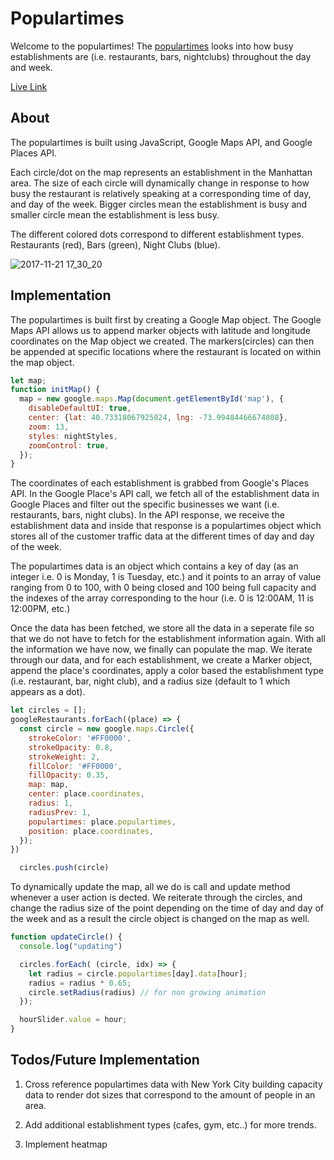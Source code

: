 # Populartimes

Welcome to the populartimes! The [populartimes](http://mattyliu.com/popularTimesMapManhattan/) looks into how busy establishments are (i.e. restaurants, bars, nightclubs) throughout the day and week.

[Live Link](http://mattyliu.com/popularTimesMapManhattan/)

## About

The populartimes is built using JavaScript, Google Maps API, and Google Places API.

Each circle/dot on the map represents an establishment in the Manhattan area. The size of each circle will dynamically change in response to how busy the restaurant is relatively speaking at a corresponding time of day, and day of the week. Bigger circles mean the establishment is busy and smaller circle mean the establishment is less busy.

The different colored dots correspond to different establishment types.
Restaurants (red), Bars (green), Night Clubs (blue).

![2017-11-21 17_30_20](https://user-images.githubusercontent.com/24593321/33100526-b4bddb3a-cee2-11e7-907d-6562105752d9.gif)



## Implementation

The populartimes is built first by creating a Google Map object. The Google Maps API allows us to append marker objects with latitude and longitude coordinates on the Map object we created. The markers(circles) can then be appended at specific locations where the restaurant is located on within the map object.

```JavaScript
let map;
function initMap() {
  map = new google.maps.Map(document.getElementById('map'), {
    disableDefaultUI: true,
    center: {lat: 40.73318067925024, lng: -73.99484466674808},
    zoom: 13,
    styles: nightStyles,
    zoomControl: true,
  });
}
```

The coordinates of each establishment is grabbed from Google's Places API. In the Google Place's API call, we fetch all of the establishment data in Google Places and filter out the specific businesses we want (i.e. restaurants, bars, night clubs). In the API response, we receive the establishment data and inside that response is a populartimes object which stores all of the customer traffic data at the different times of day and day of the week.

The populartimes data is an object which contains a key of day (as an integer i.e. 0 is Monday, 1 is Tuesday, etc.) and it points to an array of value ranging from 0 to 100, with 0 being closed and 100 being full capacity and the indexes of the array corresponding to the hour (i.e. 0 is 12:00AM, 11 is 12:00PM, etc.)

Once the data has been fetched, we store all the data in a seperate file so that we do not have to fetch for the establishment information again. With all the information we have now, we finally can populate the map. We iterate through our data, and for each establishment, we create a Marker object, append the place's coordinates, apply a color based the establishment type (i.e. restaurant, bar, night club), and a radius size (default to 1 which appears as a dot).

```JavaScript
let circles = [];
googleRestaurants.forEach((place) => {
  const circle = new google.maps.Circle({
    strokeColor: '#FF0000',
    strokeOpacity: 0.8,
    strokeWeight: 2,
    fillColor: '#FF0000',
    fillOpacity: 0.35,
    map: map,
    center: place.coordinates,
    radius: 1,
    radiusPrev: 1,
    populartimes: place.populartimes,
    position: place.coordinates,
  });
})

  circles.push(circle)
```

To dynamically update the map, all we do is call and update method whenever a user action is dected. We reiterate through the circles, and change the radius size of the point depending on the time of day and day of the week and as a result the circle object is changed on the map as well.

```JavaScript
function updateCircle() {
  console.log("updating")

  circles.forEach( (circle, idx) => {
    let radius = circle.populartimes[day].data[hour];
    radius = radius * 0.65;
    circle.setRadius(radius) // for non growing animation
  });

  hourSlider.value = hour;
}
```


## Todos/Future Implementation
1. Cross reference populartimes data with New York City building capacity data to render dot sizes that correspond to the amount of people in an area.

2. Add additional establishment types (cafes, gym, etc..) for more trends.

3. Implement heatmap














<!--  -->

